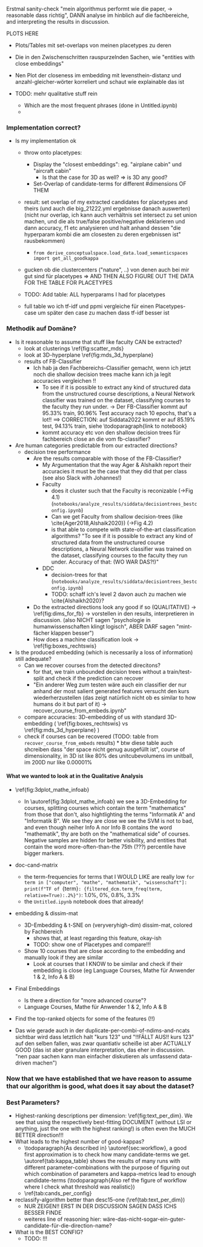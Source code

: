 <!-- Hier: was KOMMT RAUS bei den Sachen die mich interessieren (NUR BESCHREIBEN!nicht drüber reden ob und warum das mit den decisiontrees sinnvoll ist, und erst in der discussion darauf zurückkommen OB das sinnvoll ist -->
<!-- See the stuff from DO_IF_TIME!! -->


<!-- TODO: add parts of the "How to Evaluate" section back (currently comments in text)-->


Erstmal sanity-check "mein algorithmus performt wie die paper, -> reasonable dass richtig", DANN analyse im hinblich auf die fachbereiche, and interpreting the results in discussion.

PLOTS HERE	
* Plots/Tables mit set-overlaps von meinen placetypes zu deren
* Die in den Zwischenschritten rauspurzelnden Sachen, wie "entities with close embeddings"
* Nen Plot der closeness im embedding mit levensthein-distanz und anzahl-gleicher-wörter korreliert und schaut wie explainable das ist

* TODO: mehr qualitative stuff rein
	* Which are the most frequent phrases (done in Untitled.ipynb)
	* 


### Implementation correct?

* Is my implementation ok
	* throw onto placetypes:
		* Display the "closest embeddings": eg. "airplane cabin" und "aircraft cabin"
			* Is that the case for 3D as well? => is 3D any good?
		* Set-Overlap of candidate-terms for different #dimensions OF THEM

	* result: set overlap of my extracted candidates for placetypes and theirs (und auch die big_21222.yml ergebnisse danach auswerten) (nicht nur overlap, ich kann auch verhältnis set intersect zu set union machen, und die als true/false positive/negative deklarieren und dann accuracy, f1 etc analysieren und halt anhand dessen "die hyperparam kombi die am closesten zu deren ergebnissen ist" rausbekommen)
		* `from derive_conceptualspace.load_data.load_semanticspaces import get_all_goodkappa`
	* gucken ob die clustercenters ("nature", ..) von denen auch bei mir gut sind für placetypes => AND THEN ALSO FIGURE OUT THE DATA FOR THE TABLE FOR PLACETYPES

	* TODO: Add table: ALL hyperparams I had for placetypes
	* full table wo ich tf-idf und ppmi vergleiche für einen Placetypes-case um später den case zu machen dass tf-idf besser ist



### Methodik auf Domäne?

* Is it reasonable to assume that stuff like faculty CAN be extracted?
	* look at clusterings \ref{fig:scatter_mds}
	* look at 3D-hyperplane \ref{fig:mds_3d_hyperplane}
	* results of FB-Classifier
		* Ich hab ja den Fachbereichs-Classifier gemacht, wenn ich jetzt noch die shallow decision trees mache kann ich ja legit accuracies vergleichen !!
			* To see if it is possible to extract any kind of structured data from the unstructured course descriptions, a Neural Network classifier was trained on the dataset, classifying courses to the faculty they run under. $\rightarrow$ Der FB-Classifier kommt auf $95.33\%$ train, $90.96\%$ Test accuracy nach 10 epochs, that's a lot!!
			==> CORRECTION: auf Siddata2022 kommt er auf $85.19\%$ test, $94.13\%$ train, siehe \todoparagraph{link to notebook}
			* kommt accuracy etc von den shallow decision trees für fachbereich close an die vom fb-classifier?
* Are human categories predictable from our extracted directions?
	* decision tree performance
		* Are the results comparable with those of the FB-Classifier?
			* My Argumentation that the way Ager & Alshaikh report their accuracies it must be the case that they did that per class (see also Slack with Johannes!)
			* Faculty
				* does it cluster such that the Faculty is reconizable (->Fig 4.1) (`notebooks/analyze_results/siddata/decisiontrees_bestconfig.ipynb`)
				* Can we get Faculty from shallow decision-trees (like \cite{Ager2018,Alshaik2020}) (->Fig 4.2)
				* is that able to compete with state-of-the-art classification algorithms? "To see if it is possible to extract any kind of structured data from the unstructured course descriptions, a Neural Network classifier was trained on the dataset, classifying courses to the faculty they run under. Accuracy of that: (WO WAR DAS?!)"
			* DDC
				* decision-trees for that (`notebooks/analyze_results/siddata/decisiontrees_bestconfig.ipynb`)
				* TODO: schaff ich's level 2 davon auch zu machen wie \cite{Alshaikh2020}?
		* Do the extracted directions look any good if so (QUALITATIVE)
		  -> \ref{fig:dims_for_fb}
		  -> vorstellen in den results, interpretieren in discussion.
		     (also NICHT sagen "psychologie in humanwissenschaften klingt logisch", ABER DARF sagen "mint-fächer klappen besser")
    	* How does a machine classification look
		  -> \ref{fig:boxes_rechtswis}	  
* Is the produced embedding (which is necessarily a loss of information) still adequate?
	* Can we recover courses from the detected direcitons?
		* for that, we train unbounded decision trees without a train/test-split and check if the prediction can recover
		* "Ein anderer Weg zum testen wäre auch ein classifier der nur anhand der most salient generated features versucht den kurs wiederherzustellen (das zeigt natürlich nicht ob es similar to how humans do it but part of it) -> recover_course_from_embeds.ipynb"
	* compare accuracies: 3D-embedding of us with standard 3D-embedding
		( \ref{fig:boxes_rechtswis} vs \ref{fig:mds_3d_hyperplane} )
	* check if courses can be recovered 
		(TODO: table from `recover_course_from_embeds` results)
			* btw diese table auch shcreiben dass "der space nicht genug ausgefüllt ist", course of dimensionality, in 3D ist like 80% des unitcubevolumens im unitball, im 200D nur like 0.00001%

#### What we wanted to look at in the Qualitative Analysis

* \ref{fig:3dplot_mathe_infoab}
	* In \autoref{fig:3dplot_mathe_infoab} we see a 3D-Embedding for courses, splitting courses which contain the term "mathematics" from those that don't, also hightlighting the terms "Informatik A" and "Informatik B". We see they are close we see the SVM is not to bad, and even though neiher Info A nor Info B contains the word "mathematik", thy are both on the "mathematical side" of courses. Negative samples are hidden for better visibility, and entities that contain the word more-often-than-the 75th (???) percentile have bigger markers.
* doc-cand-matrix
	* the term-frequencies for terms that I WOULD LIKE are really low
		`for term in ["computer", "mathe", "mathematik", "wissenschaft"]: print(f"TF of `{term}`: {filtered_dcm.term_freq(term, relative=True):.2%}")`: 1.0%, 0%, 0.8%, 3.3%
	* the `Untitled.ipynb` notebook does that already!
* embedding & dissim-mat
	* 3D-Embedding & t-SNE on (veryveryhigh-dim) dissim-mat, colored by Fachbereich 
		* shows that, at least regarding this feature, okay-ish
		* TODO: show one of Placetypes and compare!!!
	* Show 10 courses that are close according to the embedding and manually look if they are similar
		* Look at courses that I KNOW to be similar and check if their embedding is close (eg Language Courses, Mathe für Anwender 1 & 2, Info A & B)
* Final Embeddings	
	* Is there a direction for "more advanced course"? 
	* Language Courses, Mathe für Anwender 1 & 2, Info A & B
* Find the top-ranked objects for some of the features (!!)

* Das wie gerade auch in der duplicate-per-combi-of-ndims-and-ncats sichtbar wird dass letztlich halt "kurs 123" und "!!FÄLLT AUS!! kurs 123" auf den selben fallen, was zwar quantiativ scheiße ist aber ACTUALLY GOOD (das ist aber granulare interpretation, das eher in discussion. "nen paar sachen kann man einfacher diskutieren als umfassend data-driven machen")



### Now that we have established that we have reason to assume that our algorithm is good, what does it say about the dataset?



### Best Parameters?


* Highest-ranking descriptions per dimension: \ref{fig:text_per_dim}. We see that using the respectively best-fitting DOCUMENT (without LSI or anything, just the one with the highest ranking!)  is often even the MUCH BETTER direction!!! 
* What leads to the highest number of good-kappas?
	* \todoparagraph{As described in} \autoref{sec:workflow}, a good first approximation is to check how many candidate-terms we get. \autoref{tab:kappa_table} shows the results of many runs with different parameter-combinations with the purpose of figuring out which combination of parameters and kappa-metrics lead to enough candidate-terms (\todoparagraph{Also ref the figure of workflow where I check what threshold was realistic})
	* \ref{tab:cands_per_config}
* reclassify-algorithm better than desc15-one (\ref{tab:text_per_dim})
	* NUR ZEIGEN!! ERST IN DER DISCUSSION SAGEN DASS ICHS BESSER FINDE
	* weiteres line of reasoning hier: wäre-das-nicht-sogar-ein-guter-candidate-für-die-direction-name?
* What is the BEST CONFIG?
	* TODO: !!!